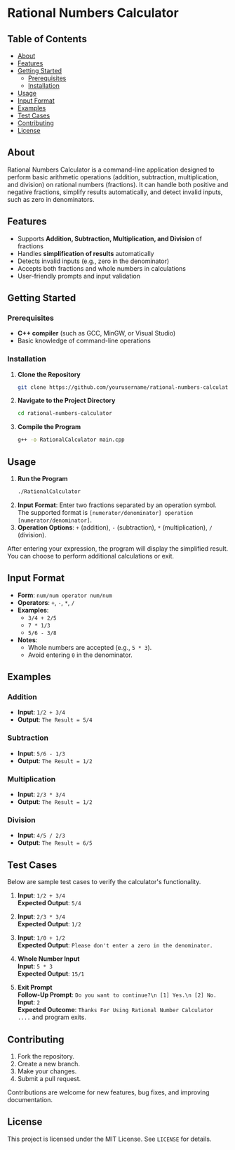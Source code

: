 # Rational Numbers Calculator

## Table of Contents
- [About](#about)
- [Features](#features)
- [Getting Started](#getting-started)
  - [Prerequisites](#prerequisites)
  - [Installation](#installation)
- [Usage](#usage)
- [Input Format](#input-format)
- [Examples](#examples)
- [Test Cases](#test-cases)
- [Contributing](#contributing)
- [License](#license)

## About
Rational Numbers Calculator is a command-line application designed to perform basic arithmetic operations (addition, subtraction, multiplication, and division) on rational numbers (fractions). It can handle both positive and negative fractions, simplify results automatically, and detect invalid inputs, such as zero in denominators. 

## Features
- Supports **Addition, Subtraction, Multiplication, and Division** of fractions
- Handles **simplification of results** automatically
- Detects invalid inputs (e.g., zero in the denominator)
- Accepts both fractions and whole numbers in calculations
- User-friendly prompts and input validation

## Getting Started

### Prerequisites
- **C++ compiler** (such as GCC, MinGW, or Visual Studio)
- Basic knowledge of command-line operations

### Installation
1. **Clone the Repository**
   ```bash
   git clone https://github.com/yourusername/rational-numbers-calculator.git
   ```
2. **Navigate to the Project Directory**
   ```bash
   cd rational-numbers-calculator
   ```
3. **Compile the Program**
   ```bash
   g++ -o RationalCalculator main.cpp
   ```

## Usage
1. **Run the Program**
   ```bash
   ./RationalCalculator
   ```
2. **Input Format**: Enter two fractions separated by an operation symbol. The supported format is `[numerator/denominator] operation [numerator/denominator]`.
3. **Operation Options**: `+` (addition), `-` (subtraction), `*` (multiplication), `/` (division).

After entering your expression, the program will display the simplified result. You can choose to perform additional calculations or exit.

## Input Format
- **Form**: `num/num operator num/num`
- **Operators**: `+`, `-`, `*`, `/`
- **Examples**:
  - `3/4 + 2/5`
  - `7 * 1/3`
  - `5/6 - 3/8`
- **Notes**:
  - Whole numbers are accepted (e.g., `5 * 3`).
  - Avoid entering `0` in the denominator.

## Examples

### Addition
   - **Input**: `1/2 + 3/4`
   - **Output**: `The Result = 5/4`

### Subtraction
   - **Input**: `5/6 - 1/3`
   - **Output**: `The Result = 1/2`

### Multiplication
   - **Input**: `2/3 * 3/4`
   - **Output**: `The Result = 1/2`

### Division
   - **Input**: `4/5 / 2/3`
   - **Output**: `The Result = 6/5`

## Test Cases
Below are sample test cases to verify the calculator's functionality. 

1. **Input**: `1/2 + 3/4`  
   **Expected Output**: `5/4`

2. **Input**: `2/3 * 3/4`  
   **Expected Output**: `1/2`

3. **Input**: `1/0 + 1/2`  
   **Expected Output**: `Please don't enter a zero in the denominator.`

4. **Whole Number Input**  
   **Input**: `5 * 3`  
   **Expected Output**: `15/1`

5. **Exit Prompt**  
   **Follow-Up Prompt**: `Do you want to continue?\n [1] Yes.\n [2] No.`  
   **Input**: `2`  
   **Expected Outcome**: `Thanks For Using Rational Number Calculator ....` and program exits.

## Contributing
1. Fork the repository.
2. Create a new branch.
3. Make your changes.
4. Submit a pull request.

Contributions are welcome for new features, bug fixes, and improving documentation.

## License
This project is licensed under the MIT License. See `LICENSE` for details.
